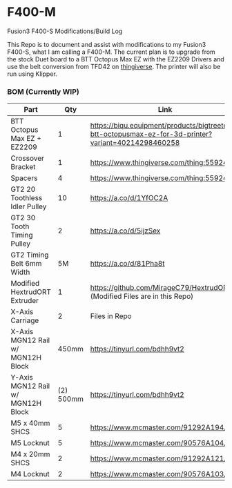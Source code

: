 # F400-M
Fusion3 F400-S Modifications/Build Log

This Repo is to document and assist with modifications to my Fusion3 F400-S, what I am calling a F400-M. The current plan is to upgrade from the stock Duet board to a BTT Octopus Max EZ with the EZ2209 Drivers and use the belt conversion from TFD42 on [thingiverse](https://www.thingiverse.com/thing:5592406). The printer will also be run using Klipper.

### BOM (Currently WIP)
|Part|Qty|Link|
|-|-|-|
| BTT Octopus Max EZ + EZ2209 | 1 | https://biqu.equipment/products/bigtreetech-btt-octopusmax-ez-for-3d-printer?variant=40214298460258 |
| Crossover Bracket | 1 | https://www.thingiverse.com/thing:5592406 |
| Spacers | 4 | https://www.thingiverse.com/thing:5592406 |
| GT2 20 Toothless Idler Pulley | 10 | https://a.co/d/1YfOC2A |
| GT2 30 Tooth Timing Pulley | 2 | https://a.co/d/5ijzSex |
| GT2 Timing Belt 6mm Width | 5M | https://a.co/d/81Pha8t |
| Modified HextrudORT Extruder | 1 | https://github.com/MirageC79/HextrudORT (Modified Files are in this Repo) |
| X-Axis Carriage | 2 | Files in Repo |
| X-Axis MGN12 Rail w/ MGN12H Block | 450mm | https://tinyurl.com/bdhh9vt2 |
| Y-Axis MGN12 Rail w/ MGN12H Block | (2) 500mm | https://tinyurl.com/bdhh9vt2 |
| M5 x 40mm SHCS | 5 | https://www.mcmaster.com/91292A194/ |
| M5 Locknut | 5 | https://www.mcmaster.com/90576A104/ |
| M4 x 20mm SHCS | 2 | https://www.mcmaster.com/91292A121/ |
| M4 Locknut | 2 | https://www.mcmaster.com/90576A103/ |
